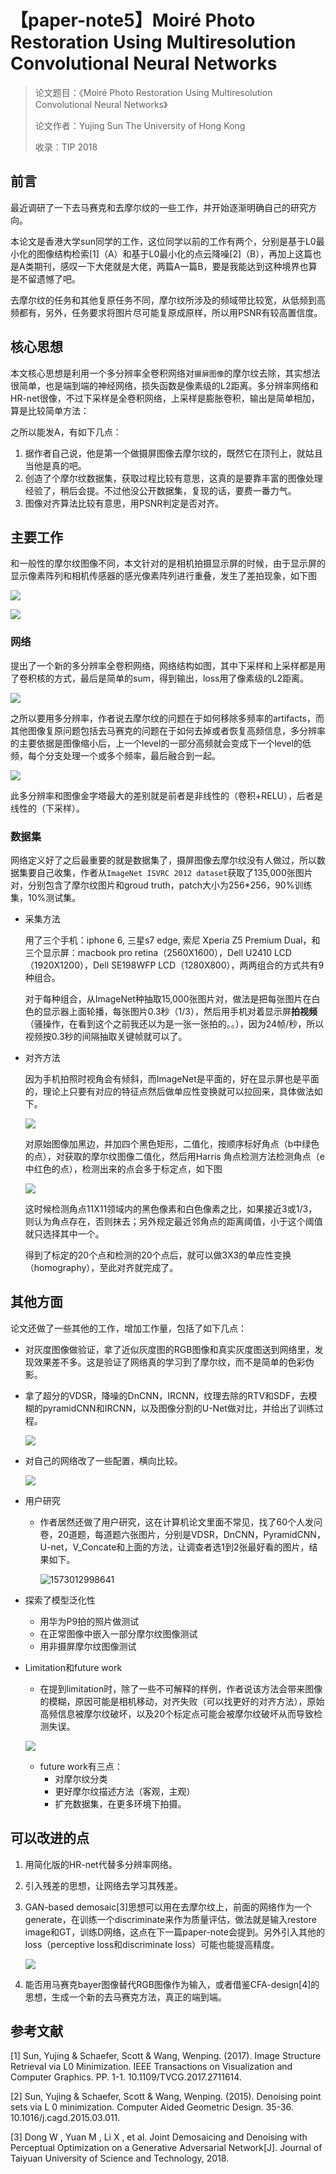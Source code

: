 # 【paper-note5】Moiré Photo Restoration Using Multiresolution Convolutional Neural Networks

> 论文题目：《Moiré Photo Restoration Using Multiresolution Convolutional Neural Networks》
>
> 论文作者：Yujing Sun The University of Hong Kong
>
> 收录：TIP 2018

## 前言

最近调研了一下去马赛克和去摩尔纹的一些工作，并开始逐渐明确自己的研究方向。

本论文是香港大学sun同学的工作，这位同学以前的工作有两个，分别是基于L0最小化的图像结构检索[1]（A）和基于L0最小化的点云降噪[2]（B），再加上这篇也是A类期刊，感叹一下大佬就是大佬，两篇A一篇B，要是我能达到这种境界也算是不留遗憾了吧。

去摩尔纹的任务和其他复原任务不同，摩尔纹所涉及的频域带比较宽，从低频到高频都有，另外，任务要求将图片尽可能复原成原样，所以用PSNR有较高置信度。

## 核心思想

本文核心思想是利用一个多分辨率全卷积网络对`摄屏图像`的摩尔纹去除，其实想法很简单，也是端到端的神经网络，损失函数是像素级的L2距离。多分辨率网络和HR-net很像，不过下采样是全卷积网络，上采样是膨胀卷积，输出是简单相加，算是比较简单方法：

之所以能发A，有如下几点：

1. 据作者自己说，他是第一个做摄屏图像去摩尔纹的，既然它在顶刊上，就姑且当他是真的吧。
2. 创造了个摩尔纹数据集，获取过程比较有意思，这真的是要靠丰富的图像处理经验了，稍后会提。不过他没公开数据集，复现的话，要费一番力气。
3. 图像对齐算法比较有意思，用PSNR判定是否对齐。

## 主要工作

和一般性的摩尔纹图像不同，本文针对的是相机拍摄显示屏的时候，由于显示屏的显示像素阵列和相机传感器的感光像素阵列进行重叠，发生了差拍现象，如下图

![](https://raw.githubusercontent.com/Badstu/pic_set/master/img/20191106112627.png)

![](https://raw.githubusercontent.com/Badstu/pic_set/master/img/20191106105417.png)

### 网络

提出了一个新的多分辨率全卷积网络，网络结构如图，其中下采样和上采样都是用了卷积核的方式，最后是简单的sum，得到输出，loss用了像素级的L2距离。

![](https://raw.githubusercontent.com/Badstu/pic_set/master/img/20191106105543.png)

之所以要用多分辨率，作者说去摩尔纹的问题在于如何移除多频率的artifacts，而其他图像复原问题包括去马赛克的问题在于如何去掉或者恢复高频信息，多分辨率的主要依据是图像缩小后，上一个level的一部分高频就会变成下一个level的低频，每个分支处理一个或多个频率，最后融合到一起。

![](https://raw.githubusercontent.com/Badstu/pic_set/master/img/20191106110803.png)

此多分辨率和图像金字塔最大的差别就是前者是非线性的（卷积+RELU），后者是线性的（下采样）。

### 数据集

网络定义好了之后最重要的就是数据集了，摄屏图像去摩尔纹没有人做过，所以数据集要自己收集，作者从`ImageNet ISVRC 2012 dataset`获取了135,000张图片对，分别包含了摩尔纹图片和groud truth，patch大小为256\*256，90%训练集，10%测试集。

* 采集方法

  用了三个手机：iphone 6, 三星s7 edge, 索尼 Xperia Z5 Premium Dual，和三个显示屏：macbook pro retina（2560X1600），Dell U2410 LCD（1920X1200），Dell SE198WFP LCD（1280X800），两两组合的方式共有9种组合。

  对于每种组合，从ImageNet种抽取15,000张图片对，做法是把每张图片在白色的显示器上面轮播，每张图片0.3秒（1/3），然后用手机对着显示屏**拍视频**（骚操作，在看到这个之前我还以为是一张一张拍的。。），因为24帧/秒，所以视频按0.3秒的间隔抽取关键帧就可以了。

* 对齐方法

  因为手机拍照时视角会有倾斜，而ImageNet是平面的，好在显示屏也是平面的，理论上只要有对应的特征点然后做单应性变换就可以拉回来，具体做法如下。

  ![](https://raw.githubusercontent.com/Badstu/pic_set/master/img/20191106112607.png)

  对原始图像加黑边，并加四个黑色矩形，二值化，按顺序标好角点（b中绿色的点），对获取的摩尔纹图像二值化，然后用Harris 角点检测方法检测角点（e中红色的点），检测出来的点会多于标定点，如下图

  ![](https://raw.githubusercontent.com/Badstu/pic_set/master/img/20191106113212.png)

  这时候检测角点11X11领域内的黑色像素和白色像素之比，如果接近3或1/3，则认为角点存在，否则抹去；另外规定最近邻角点的距离阈值，小于这个阈值就只选择其中一个。

  得到了标定的20个点和检测的20个点后，就可以做3X3的单应性变换（homography），至此对齐就完成了。

## 其他方面

论文还做了一些其他的工作，增加工作量，包括了如下几点：

* 对灰度图像做验证，拿了近似灰度图的RGB图像和真实灰度图送到网络里，发现效果差不多。这是验证了网络真的学习到了摩尔纹，而不是简单的色彩伪影。

* 拿了超分的VDSR，降噪的DnCNN，IRCNN，纹理去除的RTV和SDF，去模糊的pyramidCNN和IRCNN，以及图像分割的U-Net做对比，并给出了训练过程。

  ![](https://raw.githubusercontent.com/Badstu/pic_set/master/img/20191106115152.png)

* 对自己的网络改了一些配置，横向比较。

  ![](https://raw.githubusercontent.com/Badstu/pic_set/master/img/20191106115332.png)

* 用户研究

  * 作者居然还做了用户研究，这在计算机论文里面不常见，找了60个人发问卷，20道题，每道题六张图片，分别是VDSR，DnCNN，PyramidCNN，U-net，V_Concate和上面的方法，让调查者选1到2张最好看的图片，结果如下。

    ![1573012998641](C:\Users\zqws1\AppData\Roaming\Typora\typora-user-images\1573012998641.png)

* 探索了模型泛化性

  * 用华为P9拍的照片做测试
  * 在正常图像中嵌入一部分摩尔纹图像测试
  * 用非摄屏摩尔纹图像测试

* Limitation和future work

  * 在提到limitation时，除了一些不可解释的样例，作者说该方法会带来图像的模糊，原因可能是相机移动，对齐失败（可以找更好的对齐方法），原始高频信息被摩尔纹破坏，以及20个标定点可能会被摩尔纹破坏从而导致检测失误。

  ![](https://raw.githubusercontent.com/Badstu/pic_set/master/img/20191106115820.png)

  * future work有三点：
    * 对摩尔纹分类
    * 更好摩尔纹描述方法（客观，主观）
    * 扩充数据集，在更多环境下拍摄。



## 可以改进的点

1. 用简化版的HR-net代替多分辨率网络。

2. 引入残差的思想，让网络去学习其残差。

3. GAN-based demosaic[3]思想可以用在去摩尔纹上，前面的网络作为一个generate，在训练一个discriminate来作为质量评估，做法就是输入restore image和GT，训练D网络，这点在下一篇paper-note会提到。另外引入其他的loss（perceptive loss和discriminate loss）可能也能提高精度。

   ![](https://raw.githubusercontent.com/Badstu/pic_set/master/img/20191105225836.png)

4. 能否用马赛克bayer图像替代RGB图像作为输入，或者借鉴CFA-design[4]的思想，生成一个新的去马赛克方法，真正的端到端。



## 参考文献

[1] Sun, Yujing & Schaefer, Scott & Wang, Wenping. (2017). Image Structure Retrieval via L0 Minimization. IEEE Transactions on Visualization and Computer Graphics. PP. 1-1. 10.1109/TVCG.2017.2711614. 

[2] Sun, Yujing & Schaefer, Scott & Wang, Wenping. (2015). Denoising point sets via L 0 minimization. Computer Aided Geometric Design. 35-36. 10.1016/j.cagd.2015.03.011. 

[3] Dong W , Yuan M , Li X , et al. Joint Demosaicing and Denoising with Perceptual Optimization on a Generative Adversarial Network[J]. Journal of Taiyuan University of Science and Technology, 2018.

